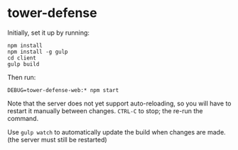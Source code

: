 # tower-defense

Initially, set it up by running:

    npm install
    npm install -g gulp
    cd client
    gulp build

Then run:

    DEBUG=tower-defense-web:* npm start

Note that the server does not yet support auto-reloading, so you will have to restart it manually between changes. `CTRL-C` to stop; the re-run the command.

Use `gulp watch` to automatically update the build when changes are made. (the server must still be restarted)
